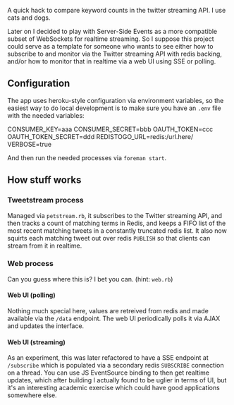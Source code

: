 A quick hack to compare keyword counts in the twitter streaming API. I use cats and dogs.

Later on I decided to play with Server-Side Events as a more compatible subset of WebSockets for realtime streaming.  So I suppose this project could serve as a template for someone who wants to see either how to subscribe to and monitor via the Twitter streaming API with redis backing, and/or how to monitor that in realtime via a web UI using SSE or polling.

## Configuration

The app uses heroku-style configuration via environment variables, so the easiest way to do local development is to make sure you have an `.env` file with the needed variables:

  CONSUMER_KEY=aaa
  CONSUMER_SECRET=bbb
  OAUTH_TOKEN=ccc
  OAUTH_TOKEN_SECRET=ddd
  REDISTOGO_URL=redis:/url.here/
  VERBOSE=true

And then run the needed processes via `foreman start`.

## How stuff works

### Tweetstream process

Managed via `petstream.rb`, it subscribes to the Twitter streaming API, and then tracks a count of matching terms in Redis, and keeps a FIFO list of the most recent matching tweets in a constantly truncated redis list.  It also now squirts each matching tweet out over redis `PUBLISH` so that clients can stream from it in realtime.

### Web process
Can you guess where this is? I bet you can. (hint: `web.rb`)

#### Web UI (polling)

Nothing much special here, values are retreived from redis and made available via the `/data` endpoint.  The web UI periodically polls it via AJAX and updates the interface.

#### Web UI (streaming)

As an experiment, this was later refactored to have a SSE endpoint at `/subscribe` which is populated via a secondary redis `SUBSCRIBE` connection on a thread.  You can use JS EventSource binding to then get realtime updates, which after building I actually found to be uglier in terms of UI, but it's an interesting academic exercise which could have good applications somewhere else.
